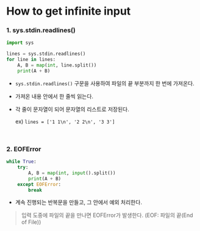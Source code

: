 # How to get infinite input

### 1. sys.stdin.readlines()

```python
import sys

lines = sys.stdin.readlines()
for line in lines:
    A, B = map(int, line.split())
    print(A + B)
```

- `sys.stdin.readlines()` 구문을 사용하여 파일의 끝 부분까지 한 번에 가져온다.

- 가져온 내용 안에서 한 줄씩 읽는다.

- 각 줄이 문자열이 되어 문자열의 리스트로 저장된다.

  ex) `lines = ['1 1\n', '2 2\n', '3 3']`

<br>

### 2. EOFError

```python
while True:
    try:
        A, B = map(int, input().split())
        print(A + B)
    except EOFError:
        break
```

- 계속 진행되는 반복문을 만들고, 그 안에서 예외 처리한다.

> 입력 도중에 파일의 끝을 만나면 EOFError가 발생한다. (EOF: 파일의 끝(End of File))